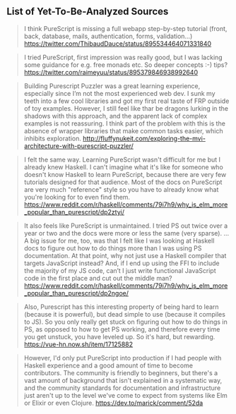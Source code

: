 
## List of Yet-To-Be-Analyzed Sources

> I think PureScript is missing a full webapp step-by-step tutorial (front, back, database, mails, authentication, forms, validation…)
> https://twitter.com/ThibaudDauce/status/895534464071331840

> I tried PureScript, first impression was really good, but I was lacking some guidance for e.g. free monads etc. So deeper concepts :-) tips?
> https://twitter.com/raimeyuu/status/895379846938992640

> Building Purescript Puzzler was a great learning experience, especially since I’m not the most experienced web dev. I sunk my teeth into a few cool libraries and got my first real taste of FRP outside of toy examples. However, I still feel like thar be dragons lurking in the shadows with this approach, and the apparent lack of complex examples is not reassuring. I think part of the problem with this is the absence of wrapper libraries that make common tasks easier, which inhibits exploration.
> http://fluffynukeit.com/exploring-the-mvi-architecture-with-purescript-puzzler/

> I felt the same way. Learning PureScript wasn't difficult for me but I already knew Haskell. I can't imagine what it's like for someone who doesn't know Haskell to learn PureScript, because there are very few tutorials designed for that audience. Most of the docs on PureScript are very much "reference" style so you have to already know what you're looking for to even find them.
> https://www.reddit.com/r/haskell/comments/79i7h9/why_is_elm_more_popular_than_purescript/dp2ztyi/

> It also feels like PureScript is unmaintained. I tried PS out twice over a year or two and the docs were more or less the same (very sparse).
> ...
> A big issue for me, too, was that I felt like I was looking at Haskell docs to figure out how to do things more than I was using PS documentation. At that point, why not just use a Haskell compiler that targets JavaScript instead? And, if I end up using the FFI to include the majority of my JS code, can’t I just write functional JavaScript code in the first place and cut out the middle man?
> https://www.reddit.com/r/haskell/comments/79i7h9/why_is_elm_more_popular_than_purescript/dp2ngoe/

> Also, Purescript has this interesting property of being hard to learn (because it is powerful), but dead simple to use (because it compiles to JS). So you only really get stuck on figuring out how to do things in PS, as opposed to how to get PS working, and therefore every time you get unstuck, you have leveled up. So it's hard, but rewarding.
> https://vue-hn.now.sh/item/17125882

> However, I'd only put PureScript into production if I had people with Haskell experience and a good amount of time to become contributors. The community is friendly to beginners, but there's a vast amount of background that isn't explained in a systematic way, and the community standards for documentation and infrastructure just aren't up to the level we've come to expect from systems like Elm or Elixir or even Clojure.
> https://dev.to/marick/comment/52da
